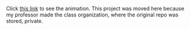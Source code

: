 Click [this link](https://srken32.github.io/THREE.Js-Racing-Animation/final.html) to see the animation. This project was moved here because my professor made the class organization, where the original repo was stored, private.
